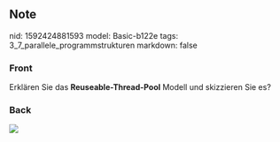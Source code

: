 ## Note
nid: 1592424881593
model: Basic-b122e
tags: 3_7_parallele_programmstrukturen
markdown: false

### Front
Erklären Sie das <b>Reuseable-Thread-Pool</b> Modell und skizzieren
Sie es?

### Back
<img src="paste-7eb44ece0fba69f209b4c9b8c79aeaf404d1280b.jpg">

